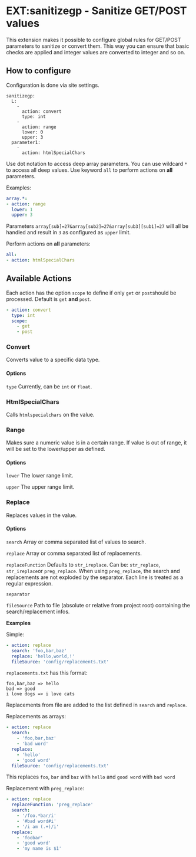 # EXT:sanitizegp - Sanitize GET/POST values

This extension makes it possible to configure global rules for GET/POST parameters to sanitize or convert them.
This way you can ensure that basic checks are applied and integer values are converted to integer and so on.

## How to configure

Configuration is done via site settings.

```
sanitizegp:
  L:
    -
      action: convert
      type: int
    -
      action: range
      lower: 0
      upper: 3
  parameter1:
    -
      action: htmlSpecialChars
```

Use dot notation to access deep array parameters.
You can use wildcard `*` to access all deep values.
Use keyword `all` to perform actions on **all** parameters.

Examples:
```yaml
array.*:
- action: range
  lower: 1
  upper: 3
```
Parameters `array[sub]=27&array[sub2]=27&array[sub3][sub1]=27` will all be handled and result in `3` as configured as `upper` limit.


Perform actions on **all** parameters:
```yaml
all:
- action: htmlSpecialChars
```
## Available Actions

Each action has the option `scope` to define if only `get` or `post`should be processed.
Default is `get` **and** `post`.

```yaml
- action: convert
  type: int
  scope:
    - get
    - post
```

### Convert

Converts value to a specific data type.

#### Options

`type` Currently, can be `int` or `float`.

### HtmlSpecialChars

Calls `htmlspecialchars` on the value.

### Range

Makes sure a numeric value is in a certain range. If value is out of range, it will be set to the lower/upper as defined.

#### Options

`lower` The lower range limit.

`upper` The upper range limit.

### Replace

Replaces values in the value.

#### Options

`search` Array or comma separated list of values to search.

`replace` Array or comma separated list of replacements.

`replaceFunction` Defaults to `str_ireplace`. Can be: `str_replace`, `str_ireplace`or `preg_replace`. When using `preg_replace`, the search and replacements are not exploded by the separator. Each line is treated as a regular expression.

`separator`

`fileSource` Path to file (absolute or relative from project root) containing the search/replacement infos.

**Examples**

Simple:
```yaml
- action: replace
  search: 'foo,bar,baz'
  replace: 'hello,world,!'
  fileSource: 'config/replacements.txt'
```

`replacements.txt` has this format:

```
foo,bar,baz => hello
bad => good
i love dogs => i love cats
```

Replacements from file are added to the list defined in `search` and `replace`.

Replacements as arrays:
```yaml
- action: replace
  search:
    - 'foo,bar,baz'
    - 'bad word'
  replace:
    - 'hello'
    - 'good word'
  fileSource: 'config/replacements.txt'
```

This replaces `foo`, `bar` and `baz` with `hello` and `good word` with `bad word`

Replacement with `preg_replace`:

```yaml
- action: replace
  replaceFunction: 'preg_replace'
  search:
    - '/foo.*bar/i'
    - '#bad word#i'
    - '/i am (.+)/i'
  replace:
    - 'foobar'
    - 'good word'
    - 'my name is $1'
```
